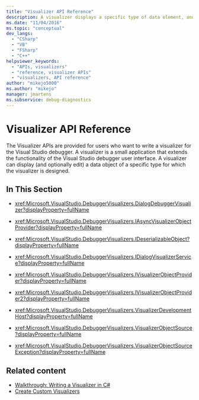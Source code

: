 ```yaml
---
title: "Visualizer API Reference"
description: A visualizer displays a specific type of data element, and may allow editing also. To create one, use the Visualizer API documented in this section.
ms.date: "11/04/2016"
ms.topic: "conceptual"
dev_langs:
  - "CSharp"
  - "VB"
  - "FSharp"
  - "C++"
helpviewer_keywords:
  - "APIs, visualizers"
  - "reference, visualizer APIs"
  - "visualizers, API reference"
author: "mikejo5000"
ms.author: "mikejo"
manager: jmartens
ms.subservice: debug-diagnostics
---
```

# Visualizer API Reference

The Visualizer APIs are provided for users who want to write a visualizer for the Visual Studio debugger. A visualizer is a small application that extends the functionality of the Visual Studio debugger user interface. A visualizer can display (and optionally edit) a data object of a specific type for which the visualizer is designed.

## In This Section

- <xref:Microsoft.VisualStudio.DebuggerVisualizers.DialogDebuggerVisualizer?displayProperty=fullName>

- <xref:Microsoft.VisualStudio.DebuggerVisualizers.IAsyncVisualizerObjectProvider?displayProperty=fullName>

- <xref:Microsoft.VisualStudio.DebuggerVisualizers.IDeserializableObject?displayProperty=fullName>

- <xref:Microsoft.VisualStudio.DebuggerVisualizers.IDialogVisualizerService?displayProperty=fullName>

- <xref:Microsoft.VisualStudio.DebuggerVisualizers.IVisualizerObjectProvider?displayProperty=fullName>

- <xref:Microsoft.VisualStudio.DebuggerVisualizers.IVisualizerObjectProvider2?displayProperty=fullName>

- <xref:Microsoft.VisualStudio.DebuggerVisualizers.VisualizerDevelopmentHost?displayProperty=fullName>

- <xref:Microsoft.VisualStudio.DebuggerVisualizers.VisualizerObjectSource?displayProperty=fullName>

- <xref:Microsoft.VisualStudio.DebuggerVisualizers.VisualizerObjectSourceException?displayProperty=fullName>

## Related content

- [Walkthrough: Writing a Visualizer in C#](../debugger/walkthrough-writing-a-visualizer-in-csharp.md)
- [Create Custom Visualizers](../debugger/create-custom-visualizers-of-data.md)